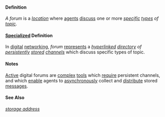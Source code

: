 #### Definition

*A forum* is a *[location](https://github.com/gcassel/Modular-Organization-Terminology/blob/master/terms/location.md)* where [agents](https://github.com/gcassel/Modular-Organization-Terminology/blob/master/terms/agent.md) [discuss](https://github.com/gcassel/Modular-Organization-Terminology/blob/master/terms/dialogue.md) one or more *[specific](https://github.com/gcassel/Modular-Organization-Terminology/blob/master/terms/specific.md) [types](https://github.com/gcassel/Modular-Organization-Terminology/blob/master/terms/type.md) of [topic](https://github.com/gcassel/Modular-Organization-Terminology/blob/master/terms/topic.md)*.

#### [Specialized](https://github.com/gcassel/Modular-Organization-Terminology/blob/master/terms/specialize.md) Definition  

In [digital](https://github.com/gcassel/Modular-Organization-Terminology/blob/master/terms/digital.md) [networking](https://github.com/gcassel/Modular-Organization-Terminology/blob/master/terms/network.md), *forum* [represents](https://github.com/gcassel/Modular-Organization-Terminology/blob/master/terms/represent.md) a *[hyperlinked](https://github.com/gcassel/Modular-Organization-Terminology/blob/master/terms/hyperlink.md) [directory](https://github.com/gcassel/Modular-Organization-Terminology/blob/master/terms/directory.md) of [persistently](https://github.com/gcassel/Modular-Organization-Terminology/blob/master/terms/persist.md) [stored](https://github.com/gcassel/Modular-Organization-Terminology/blob/master/terms/store.md) [channels](https://github.com/gcassel/Modular-Organization-Terminology/blob/master/terms/channel.md)* which discuss specific types of topic.   
		
#### Notes

[Active](https://github.com/gcassel/Modular-Organization-Terminology/blob/master/terms/active.md) digital forums are [complex](https://github.com/gcassel/Modular-Organization-Terminology/blob/master/terms/complex.md) [tools](https://github.com/gcassel/Modular-Organization-Terminology/blob/master/terms/tool.md) which [require](https://github.com/gcassel/Modular-Organization-Terminology/blob/master/terms/requirement.md) persistent channels, and which [enable](https://github.com/gcassel/Modular-Organization-Terminology/blob/master/terms/enable.md) agents to [asynchronously](https://github.com/gcassel/Modular-Organization-Terminology/blob/master/terms/asynchronous.md) collect and [distribute](https://github.com/gcassel/Modular-Organization-Terminology/blob/master/terms/distribute.md) stored [messages](https://github.com/gcassel/Modular-Organization-Terminology/blob/master/terms/message.md).

#### See Also

*[storage address](https://github.com/gcassel/Modular-Organization-Terminology/blob/master/compound-terms/storage-address.md)*
